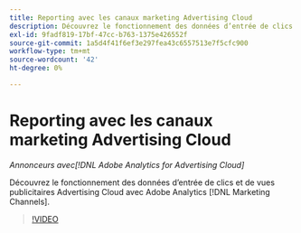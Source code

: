 ```yaml
---
title: Reporting avec les canaux marketing Advertising Cloud
description: Découvrez le fonctionnement des données d’entrée de clics et de vues publicitaires Advertising Cloud avec Adobe Analytics [!DNL Marketing Channels].
exl-id: 9fadf819-17bf-47cc-b763-1375e426552f
source-git-commit: 1a5d4f41f6ef3e297fea43c6557513e7f5cfc900
workflow-type: tm+mt
source-wordcount: '42'
ht-degree: 0%

---
```


# Reporting avec les canaux marketing Advertising Cloud

*Annonceurs avec[!DNL Adobe Analytics for Advertising Cloud]*

Découvrez le fonctionnement des données d’entrée de clics et de vues publicitaires Advertising Cloud avec Adobe Analytics [!DNL Marketing Channels].

>[!VIDEO](https://video.tv.adobe.com/v/33502)
